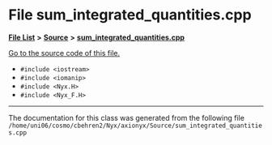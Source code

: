 
# File sum\_integrated\_quantities.cpp


[**File List**](files.md) **>** [**Source**](dir_74389ed8173ad57b461b9d623a1f3867.md) **>** [**sum\_integrated\_quantities.cpp**](sum__integrated__quantities_8cpp.md)

[Go to the source code of this file.](sum__integrated__quantities_8cpp_source.md)



* `#include <iostream>`
* `#include <iomanip>`
* `#include <Nyx.H>`
* `#include <Nyx_F.H>`
























------------------------------
The documentation for this class was generated from the following file `/home/uni06/cosmo/cbehren2/Nyx/axionyx/Source/sum_integrated_quantities.cpp`